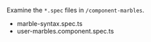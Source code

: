 Examine the `*.spec` files in `/component-marbles`.

- marble-syntax.spec.ts
- user-marbles.component.spec.ts
